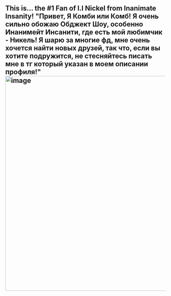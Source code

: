 ## This is... the #1 Fan of I.I Nickel from Inanimate Insanity! "Привет, Я Комби или Комб! Я очень сильно обожаю Обджект Шоу, особенно Инанимейт Инсанити, где есть мой любимчик - Никель! Я шарю за многие фд, мне очень хочется найти новых друзей, так что, если вы хотите подружится, не стесняйтесь писать мне в тг который указан в моем описании профиля!" <img width="1200" height="675" alt="image" src="https://github.com/user-attachments/assets/3322f05c-51cc-4d2f-9b9d-0e2e40db97c2" /> 




<!--
**CombNickelFanNumber1/CombNickelFanNumber1** is a ✨ _special_ ✨ repository because its `README.md` (this file) appears on your GitHub profile.

Here are some ideas to get you started:

- 🔭 I’m currently working on ...
- 🌱 I’m currently learning ...
- 👯 I’m looking to collaborate on ...
- 🤔 I’m looking for help with ...
- 💬 Ask me about ...
- 📫 How to reach me: ...
- 😄 Pronouns: ...
- ⚡ Fun fact: ...
-->
